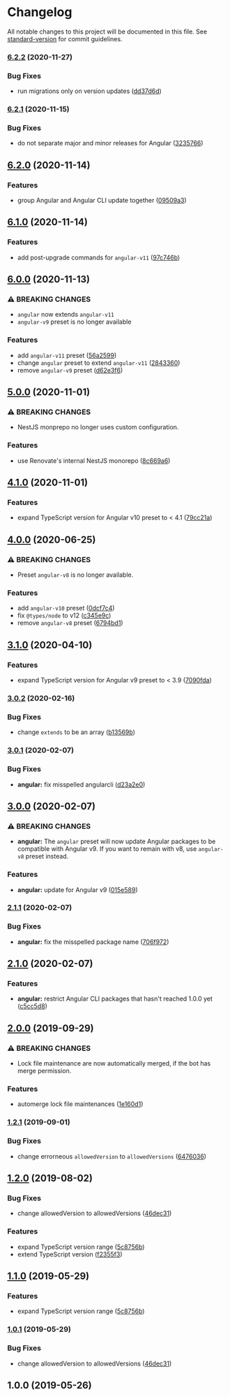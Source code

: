 # Changelog

All notable changes to this project will be documented in this file. See [standard-version](https://github.com/conventional-changelog/standard-version) for commit guidelines.

### [6.2.2](https://github.com/sarunint/renovate-config/compare/v6.2.1...v6.2.2) (2020-11-27)


### Bug Fixes

* run migrations only on version updates ([dd37d6d](https://github.com/sarunint/renovate-config/commit/dd37d6d9b3dfe5dfe69079d4e1dce85a7a377860))

### [6.2.1](https://github.com/sarunint/renovate-config/compare/v6.2.0...v6.2.1) (2020-11-15)


### Bug Fixes

* do not separate major and minor releases for Angular ([3235766](https://github.com/sarunint/renovate-config/commit/3235766c180e9dea163c63feacd1a011cc4382a0))

## [6.2.0](https://github.com/sarunint/renovate-config/compare/v6.1.0...v6.2.0) (2020-11-14)


### Features

* group Angular and Angular CLI update together ([09509a3](https://github.com/sarunint/renovate-config/commit/09509a34f8fccb897374cb3194ee4904914e53bb))

## [6.1.0](https://github.com/sarunint/renovate-config/compare/v6.0.0...v6.1.0) (2020-11-14)


### Features

* add post-upgrade commands for `angular-v11` ([97c746b](https://github.com/sarunint/renovate-config/commit/97c746b0361f0a9f0d35372fd179258e63a081c7))

## [6.0.0](https://github.com/sarunint/renovate-config/compare/v5.0.0...v6.0.0) (2020-11-13)


### ⚠ BREAKING CHANGES

* `angular` now extends `angular-v11`
* `angular-v9` preset is no longer available

### Features

* add `angular-v11` preset ([56a2599](https://github.com/sarunint/renovate-config/commit/56a2599f93853cf3642f81ca58c28b7db5dc3620))
* change `angular` preset to extend `angular-v11` ([2843360](https://github.com/sarunint/renovate-config/commit/2843360c50b2cb7ff3a8a6b9ed037e7a6bd2398c))
* remove `angular-v9` preset ([d62e3f6](https://github.com/sarunint/renovate-config/commit/d62e3f6dca1623cfede80d425bb1efbb8a7a6521))

## [5.0.0](https://github.com/sarunint/renovate-config/compare/v4.1.0...v5.0.0) (2020-11-01)


### ⚠ BREAKING CHANGES

* NestJS monprepo no longer uses custom configuration.

### Features

* use Renovate's internal NestJS monorepo ([8c669a6](https://github.com/sarunint/renovate-config/commit/8c669a6ee7a5190b567c3347d7206f4e79a6221c))

## [4.1.0](https://github.com/sarunint/renovate-config/compare/v4.0.0...v4.1.0) (2020-11-01)


### Features

* expand TypeScript version for Angular v10 preset to < 4.1 ([79cc21a](https://github.com/sarunint/renovate-config/commit/79cc21a7e302810cb85990414615e20b07dcee91))

## [4.0.0](https://github.com/sarunint/renovate-config/compare/v3.1.0...v4.0.0) (2020-06-25)


### ⚠ BREAKING CHANGES

* Preset `angular-v8` is no longer available.

### Features

* add `angular-v10` preset ([0dcf7c4](https://github.com/sarunint/renovate-config/commit/0dcf7c48a1cc82fb39ab257c39b77824ec9b4426))
* fix `@types/node` to v12 ([c345e9c](https://github.com/sarunint/renovate-config/commit/c345e9c339c941197bacc60e99cffd60f1dd866b))
* remove `angular-v8` preset ([6794bd1](https://github.com/sarunint/renovate-config/commit/6794bd1bbe5291fccba9707ac042520895fa0e30))

## [3.1.0](https://github.com/sarunint/renovate-config/compare/v3.0.2...v3.1.0) (2020-04-10)


### Features

* expand TypeScript version for Angular v9 preset to < 3.9 ([7090fda](https://github.com/sarunint/renovate-config/commit/7090fdab6705ded246b61bb019a24f6a0ee6b031))

### [3.0.2](https://github.com/sarunint/renovate-config/compare/v3.0.1...v3.0.2) (2020-02-16)


### Bug Fixes

* change `extends` to be an array ([b13569b](https://github.com/sarunint/renovate-config/commit/b13569b35fd0c8df57d5c2d8a04541a06f9a943a))

### [3.0.1](https://github.com/sarunint/renovate-config/compare/v3.0.0...v3.0.1) (2020-02-07)


### Bug Fixes

* **angular:** fix misspelled angularcli ([d23a2e0](https://github.com/sarunint/renovate-config/commit/d23a2e0a53d65b9ba0b6ac1bd363e5314bc6354a))

## [3.0.0](https://github.com/sarunint/renovate-config/compare/v2.1.1...v3.0.0) (2020-02-07)


### ⚠ BREAKING CHANGES

* **angular:** The `angular` preset will now update Angular packages to be compatible with Angular v9. If you want to remain with v8, use `angular-v8` preset instead.

### Features

* **angular:** update for Angular v9 ([015e589](https://github.com/sarunint/renovate-config/commit/015e589a56b629131cc90454bf4a5efbfd550a20))

### [2.1.1](https://github.com/sarunint/renovate-config/compare/v2.1.0...v2.1.1) (2020-02-07)


### Bug Fixes

* **angular:** fix the misspelled package name ([706f972](https://github.com/sarunint/renovate-config/commit/706f972276efc00419638b4d91759cbc64aaa2b9))

## [2.1.0](https://github.com/sarunint/renovate-config/compare/v2.0.0...v2.1.0) (2020-02-07)


### Features

* **angular:** restrict Angular CLI packages that hasn't reached 1.0.0 yet ([c5cc5d8](https://github.com/sarunint/renovate-config/commit/c5cc5d81420b6935d80b81c243345b630b48ce02))

## [2.0.0](https://github.com/sarunint/renovate-config/compare/v1.2.1...v2.0.0) (2019-09-29)


### ⚠ BREAKING CHANGES

* Lock file maintenance are now automatically merged, if the bot has merge permission.

### Features

* automerge lock file maintenances ([1e160d1](https://github.com/sarunint/renovate-config/commit/1e160d1))

### [1.2.1](https://github.com/sarunint/renovate-config/compare/v1.2.0...v1.2.1) (2019-09-01)


### Bug Fixes

* change errorneous `allowedVersion` to `allowedVersions` ([6476036](https://github.com/sarunint/renovate-config/commit/6476036))



## [1.2.0](https://github.com/sarunint/renovate-config/compare/v1.0.0...v1.2.0) (2019-08-02)


### Bug Fixes

* change allowedVersion to allowedVersions ([46dec31](https://github.com/sarunint/renovate-config/commit/46dec31))


### Features

* expand TypeScript version range ([5c8756b](https://github.com/sarunint/renovate-config/commit/5c8756b))
* extend TypeScript version ([f2355f3](https://github.com/sarunint/renovate-config/commit/f2355f3))



## [1.1.0](https://github.com/sarunint/renovate-config/compare/v1.0.1...v1.1.0) (2019-05-29)


### Features

* expand TypeScript version range ([5c8756b](https://github.com/sarunint/renovate-config/commit/5c8756b))



### [1.0.1](https://github.com/sarunint/renovate-config/compare/v1.0.0...v1.0.1) (2019-05-29)


### Bug Fixes

* change allowedVersion to allowedVersions ([46dec31](https://github.com/sarunint/renovate-config/commit/46dec31))



## 1.0.0 (2019-05-26)
